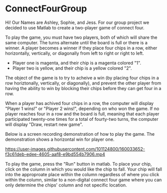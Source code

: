 # ConnectFourGroup
Hi! Our Names are Ashley, Sophie, and Jess. For our group project we decided to use Matlab to create a two-player game of connect four. 

To play the game, you must have two players, both of which will share the same computer. The turns alternate until the board is full or there is a winner. A player becomes a winner if they place four chips in a row, either horizontally, vertically, or diagonally from left to right or right to left.
- Player one is magenta, and their chip is a magenta colored "1".
- Player two is yellow, and their chip is a yellow colored "2".

The object of the game is to try to acheive a win (by placing four chips in a row horiztonally, vertically, or diagonally), and prevent the other player from having the ability to win by blocking their chips before they can get four in a row. 

When a player has achived four chips in a row, the computer will display "Player 1 wins!" or "Player 2 wins!", depending on who won the game.
If no player reaches four in a row and the board is full, meaning that each player participated twenty-one times for a total of fourty-two turns, the computer will display "Draw, restart new game".

Below is a screen recording demonstration of how to play the game. The demonstration shows a horizontal win for player one. 

https://user-images.githubusercontent.com/101124800/160033652-f3c61deb-edee-4605-aaf8-e9bd554b7906.mp4

To play the game, press the "Run" button in matlab. To place your chip, click on the column in which you would like the chip to fall. Your chip will fall into the approproate place within the column regardless of where you click within the column, similar to a non-digital connect four game where you can only determine the chips' column and not specific location. 
